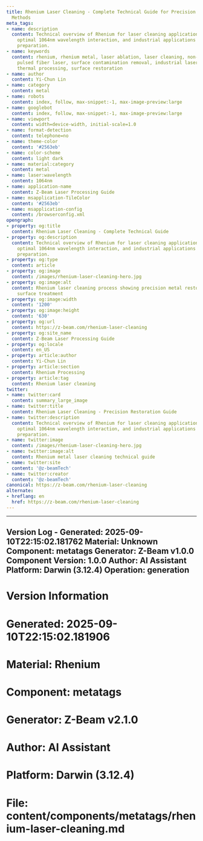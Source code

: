```yaml
---
title: Rhenium Laser Cleaning - Complete Technical Guide for Precision Metal Restoration
  Methods
meta_tags:
- name: description
  content: Technical overview of Rhenium for laser cleaning applications, including
    optimal 1064nm wavelength interaction, and industrial applications in surface
    preparation.
- name: keywords
  content: rhenium, rhenium metal, laser ablation, laser cleaning, non-contact cleaning,
    pulsed fiber laser, surface contamination removal, industrial laser parameters,
    thermal processing, surface restoration
- name: author
  content: Yi-Chun Lin
- name: category
  content: metal
- name: robots
  content: index, follow, max-snippet:-1, max-image-preview:large
- name: googlebot
  content: index, follow, max-snippet:-1, max-image-preview:large
- name: viewport
  content: width=device-width, initial-scale=1.0
- name: format-detection
  content: telephone=no
- name: theme-color
  content: '#2563eb'
- name: color-scheme
  content: light dark
- name: material:category
  content: metal
- name: laser:wavelength
  content: 1064nm
- name: application-name
  content: Z-Beam Laser Processing Guide
- name: msapplication-TileColor
  content: '#2563eb'
- name: msapplication-config
  content: /browserconfig.xml
opengraph:
- property: og:title
  content: Rhenium Laser Cleaning - Complete Technical Guide
- property: og:description
  content: Technical overview of Rhenium for laser cleaning applications, including
    optimal 1064nm wavelength interaction, and industrial applications in surface
    preparation.
- property: og:type
  content: article
- property: og:image
  content: /images/rhenium-laser-cleaning-hero.jpg
- property: og:image:alt
  content: Rhenium laser cleaning process showing precision metal restoration and
    surface treatment
- property: og:image:width
  content: '1200'
- property: og:image:height
  content: '630'
- property: og:url
  content: https://z-beam.com/rhenium-laser-cleaning
- property: og:site_name
  content: Z-Beam Laser Processing Guide
- property: og:locale
  content: en_US
- property: article:author
  content: Yi-Chun Lin
- property: article:section
  content: Rhenium Processing
- property: article:tag
  content: Rhenium laser cleaning
twitter:
- name: twitter:card
  content: summary_large_image
- name: twitter:title
  content: Rhenium Laser Cleaning - Precision Restoration Guide
- name: twitter:description
  content: Technical overview of Rhenium for laser cleaning applications, including
    optimal 1064nm wavelength interaction, and industrial applications in surface
    preparation.
- name: twitter:image
  content: /images/rhenium-laser-cleaning-hero.jpg
- name: twitter:image:alt
  content: Rhenium metal laser cleaning technical guide
- name: twitter:site
  content: '@z-beamTech'
- name: twitter:creator
  content: '@z-beamTech'
canonical: https://z-beam.com/rhenium-laser-cleaning
alternate:
- hreflang: en
  href: https://z-beam.com/rhenium-laser-cleaning
---
```


---
Version Log - Generated: 2025-09-10T22:15:02.181762
Material: Unknown
Component: metatags
Generator: Z-Beam v1.0.0
Component Version: 1.0.0
Author: AI Assistant
Platform: Darwin (3.12.4)
Operation: generation
---

# Version Information
# Generated: 2025-09-10T22:15:02.181906
# Material: Rhenium
# Component: metatags
# Generator: Z-Beam v2.1.0
# Author: AI Assistant
# Platform: Darwin (3.12.4)
# File: content/components/metatags/rhenium-laser-cleaning.md